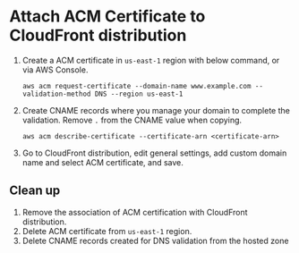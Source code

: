 # Attach ACM Certificate to CloudFront distribution

1.	Create a ACM certificate in `us-east-1` region with below command, or via AWS Console.
	```
	aws acm request-certificate --domain-name www.example.com --validation-method DNS --region us-east-1
	```
2.	Create CNAME records where you manage your domain to complete the validation. Remove `.` from the CNAME value when copying.
	```
	aws acm describe-certificate --certificate-arn <certificate-arn>
	```	
4. 	Go to CloudFront distribution, edit general settings, add custom domain name and select ACM certificate, and save.

## Clean up
1. Remove the association of ACM certification with CloudFront distribution. 
1. Delete ACM certificate from `us-east-1` region.
2. Delete CNAME records created for DNS validation from the hosted zone


